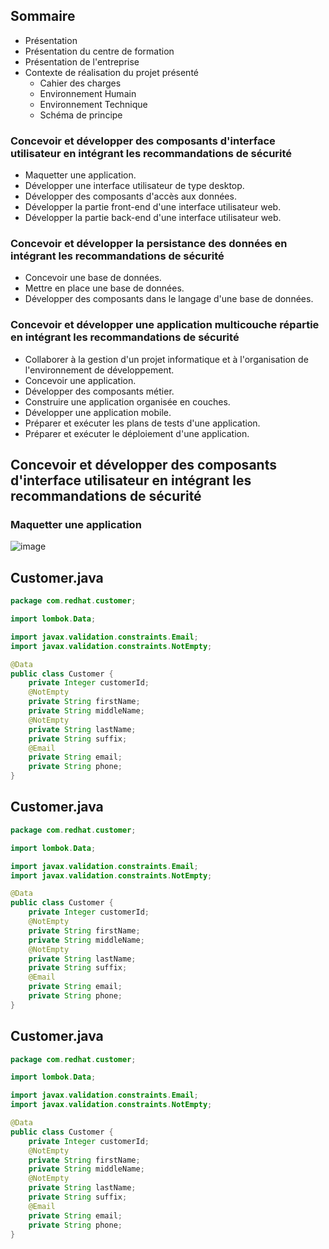 ## Sommaire

* Présentation
* Présentation du centre de formation
* Présentation de l'entreprise
* Contexte de réalisation du projet présenté
    * Cahier des charges
    * Environnement Humain
    * Environnement Technique
    * Schéma de principe


### Concevoir et développer des composants d'interface utilisateur en intégrant les recommandations de sécurité

* Maquetter une application.
* Développer une interface utilisateur de type desktop.
* Développer des composants d'accès aux données.
* Développer la partie front-end d'une interface utilisateur web.
* Développer la partie back-end d'une interface utilisateur web.

### Concevoir et développer la persistance des données en intégrant les recommandations de sécurité

* Concevoir une base de données.
* Mettre en place une base de données.
* Développer des composants dans le langage d'une base de données.

### Concevoir et développer une application multicouche répartie en intégrant les recommandations de sécurité

* Collaborer à la gestion d'un projet informatique et à l'organisation de l'environnement de développement.
* Concevoir une application.
* Développer des composants métier.
* Construire une application organisée en couches.
* Développer une application mobile.
* Préparer et exécuter les plans de tests d'une application.
* Préparer et exécuter le déploiement d'une application.
    
## Concevoir et développer des composants d'interface utilisateur en intégrant les recommandations de sécurité

### Maquetter une application
![image](https://user-images.githubusercontent.com/67165182/208379411-da58b4ae-4ebf-4918-a80e-540a84c8c5a1.png)
## Customer.java

```java
package com.redhat.customer;

import lombok.Data;

import javax.validation.constraints.Email;
import javax.validation.constraints.NotEmpty;

@Data
public class Customer {
    private Integer customerId;
    @NotEmpty
    private String firstName;
    private String middleName;
    @NotEmpty
    private String lastName;
    private String suffix;
    @Email
    private String email;
    private String phone;
}
```
## Customer.java

```java
package com.redhat.customer;

import lombok.Data;

import javax.validation.constraints.Email;
import javax.validation.constraints.NotEmpty;

@Data
public class Customer {
    private Integer customerId;
    @NotEmpty
    private String firstName;
    private String middleName;
    @NotEmpty
    private String lastName;
    private String suffix;
    @Email
    private String email;
    private String phone;
}
```
## Customer.java

```java
package com.redhat.customer;

import lombok.Data;

import javax.validation.constraints.Email;
import javax.validation.constraints.NotEmpty;

@Data
public class Customer {
    private Integer customerId;
    @NotEmpty
    private String firstName;
    private String middleName;
    @NotEmpty
    private String lastName;
    private String suffix;
    @Email
    private String email;
    private String phone;
}
```
